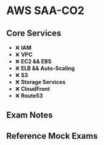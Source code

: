 # AWS SAA-CO2

## Core Services

- ❌ **IAM**
- ❌ **VPC**
- ❌ **EC2 && EBS**
- ❌ **ELB && Auto-Scaling**
- ❌ **S3**
- ❌ **Storage Services**
- ❌ **CloudFront**
- ❌ **Route53**

## Exam Notes

## Reference Mock Exams
